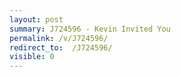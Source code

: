 ```yaml
---
layout: post
summary: J724596 - Kevin Invited You
permalink: /v/J724596/
redirect_to:  /J724596/
visible: 0
---
```

